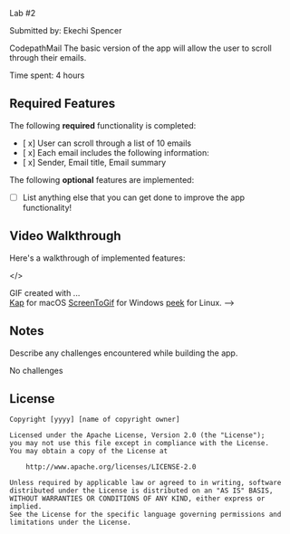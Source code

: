 Lab #2  

Submitted by: Ekechi Spencer

CodepathMail The basic version of the app will allow the user to scroll through their emails. 

Time spent: 4 hours

## Required Features

The following **required** functionality is completed:

* [ x] User can scroll through a list of 10 emails
* [ x] Each email includes the following information:  
* [ x] Sender, Email title, Email summary



The following **optional** features are implemented:

* [ ] List anything else that you can get done to improve the app functionality!

## Video Walkthrough

Here's a walkthrough of implemented features:

</>

<!-- Replace this with whatever GIF tool you used! -->
GIF created with ...  
[Kap](https://getkap.co/) for macOS
[ScreenToGif](https://www.screentogif.com/) for Windows
[peek](https://github.com/phw/peek) for Linux. -->

## Notes

Describe any challenges encountered while building the app.

No challenges 

## License

    Copyright [yyyy] [name of copyright owner]

    Licensed under the Apache License, Version 2.0 (the "License");
    you may not use this file except in compliance with the License.
    You may obtain a copy of the License at

        http://www.apache.org/licenses/LICENSE-2.0

    Unless required by applicable law or agreed to in writing, software
    distributed under the License is distributed on an "AS IS" BASIS,
    WITHOUT WARRANTIES OR CONDITIONS OF ANY KIND, either express or implied.
    See the License for the specific language governing permissions and
    limitations under the License.
